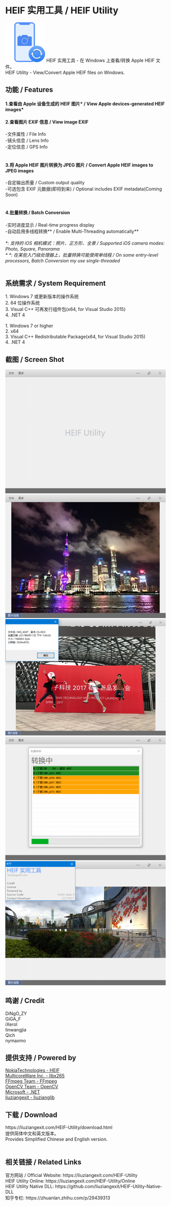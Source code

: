 ﻿# HEIF 实用工具 / HEIF Utility
<img src="/img/HEIF-Utility-ico.png" height="125" width="125" />
HEIF 实用工具 - 在 Windows 上查看/转换 Apple HEIF 文件。<br>
HEIF Utility - View/Convert Apple HEIF files on Windows.<br>
<h2>功能 / Features</h2>
<h4>1.查看由 Apple 设备生成的 HEIF 图片* / View Apple devices-generated HEIF images*</h4>
<h4>2.查看图片 EXIF 信息 / View image EXIF</h4>
  -文件属性 / File Info<br>
  -镜头信息 / Lens Info<br>
  -定位信息 / GPS Info<br><br>
<h4>3.将 Apple HEIF 图片转换为 JPEG 图片 / Convert Apple HEIF images to JPEG images</h4>
  -自定输出质量 / Custom output quality<br>
  -可选包含 EXIF 元数据(即将到来) / Optional includes EXIF metadata(Coming Soon)<br><br>
<h4>4.批量转换 / Batch Conversion</h4>
  -实时进度显示 / Real-time progress display<br>
  -自动启用多线程转换** / Enable Multi-Threading automatically**<br>
<br>
<I>*: 支持的 iOS 相机模式：照片、正方形、全景  / Supported iOS camera modes: Photo, Square, Panorama</I><br>
<I>*&nbsp;*: 在某些入门级处理器上，批量转换可能使用单线程 / On some entry-level processors, Batch Conversion my use single-threaded</I><br>
<br>
<h2>系统需求 / System Requirement</h2>
1. Windows 7 或更新版本的操作系统<br>
2. 64 位操作系统<br>
3. Visual C++ 可再发行组件包(x64, for Visual Studio 2015)<br>
4. .NET 4<br>
<br>
1. Windows 7 or higher<br>
2. x64<br>
3. Visual C++ Redistributable Package(x64, for Visual Studio 2015)<br>
4. .NET 4
<br>
<h2>截图 / Screen Shot</h2>
<img src="/img/HEIFUScreenShot1.png"><br>
<img src="/img/HEIFUScreenShot2.png"><br>
<img src="/img/HEIFUScreenShot3.png"><br>
<img src="/img/HEIFUScreenShot4.png"><br>
<img src="/img/HEIFUScreenShot5.png">
<br>
<h2>鸣谢 / Credit</h2>
DiNgO_ZY<br>
GiGA_F<br>
iXerol<br>
linwangjia<br>
Qich<br>
nymaxmo<br>
<h2>提供支持 / Powered by</h2>
<a href="https://github.com/nokiatech/heif">NokiaTechnologies - HEIF</a><br>
<a href="http://x265.org/">MulticoreWare Inc. - libx265</a><br>
<a href="https://www.ffmpeg.org/">FFmpeg Team - FFmpeg</a><br>
<a href="http://opencv.org/">OpenCV Team - OpenCV</a><br>
<a href="https://www.microsoft.com/net">Microsoft - .NET</a><br>
<a href="https://github.com/liuziangexit/liuzianglib">liuziangexit - liuzianglib</a><br>
<h2>下载 / Download</h2>
https://liuziangexit.com/HEIF-Utility/download.html <br>
提供简体中文和英文版本。<br>
Provides Simplified Chinese and English version.<br>
<br>
<h2>相关链接 / Related Links</h2>
官方网站 / Official Website: https://liuziangexit.com/HEIF-Utility <br>
HEIF Utility Online: https://liuziangexit.com/HEIF-Utility/Online <br>
HEIF Utility Native DLL: https://github.com/liuziangexit/HEIF-Utility-Native-DLL <br>
知乎专栏: https://zhuanlan.zhihu.com/p/29439313
